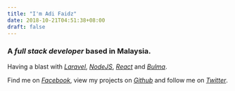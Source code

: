 ```yaml
---
title: "I'm Adi Faidz"
date: 2018-10-21T04:51:38+08:00
draft: false
---
```


### A ___full stack developer___ based in Malaysia.

Having a blast with [_Laravel_](https://laravel.com/), [_NodeJS_](https://nodejs.org/en/), [_React_](https://reactjs.org/) and [_Bulma_](https://bulma.io/).

Find me on [_Facebook_](https://www.facebook.com/manderem), view my projects on [_Github_](https://github.com/adifaidz) and follow me on [_Twitter_](https://twitter.com/AdiFaidz).